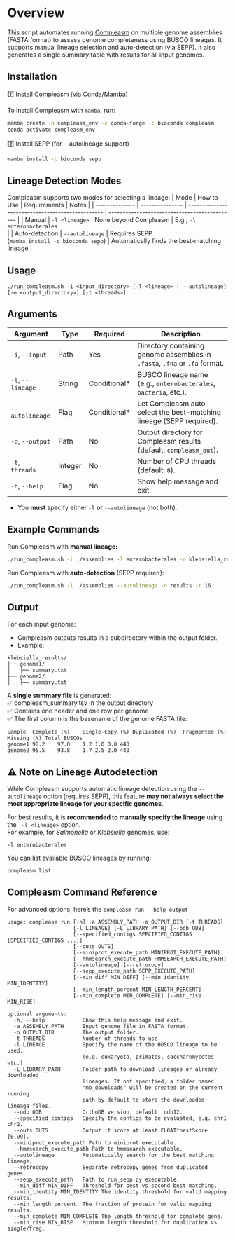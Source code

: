 # Overview

This script automates running [Compleasm](https://github.com/huangnengCSU/compleasm) on multiple genome assemblies (FASTA format) to assess genome completeness using BUSCO lineages. 
It supports manual lineage selection and auto-detection (via SEPP). It also generates a single summary table with results for all input genomes.

## Installation
1️⃣ Install Compleasm (via Conda/Mamba)

To install Compleasm with `mamba`, run:

```bash
mamba create -n compleasm_env -c conda-forge -c bioconda compleasm
conda activate compleasm_env
```

2️⃣ Install SEPP (for --autolineage support)
```bash
mamba install -c bioconda sepp
```
## Lineage Detection Modes

Compleasm supports two modes for selecting a lineage:
| Mode           | How to Use      | Requirements                                     | Notes                                         |
| -------------- | --------------- | ------------------------------------------------ | --------------------------------------------- |
| Manual         | `-l <lineage>`  | None beyond Compleasm                            | E.g., `-l enterobacterales`<br>                   |
| Auto-detection | `--autolineage` | Requires SEPP <br> (`mamba install -c bioconda sepp`) | Automatically finds the best-matching lineage |

## Usage

```./run_compleasm.sh -i <input_directory> [-l <lineage> | --autolineage] [-o <output_directory>] [-t <threads>]```

## Arguments
| Argument          | Type    | Required      | Description                                                          |
| ----------------- | ------- | ------------- | -------------------------------------------------------------------- |
| `-i`, `--input`   | Path    | Yes           | Directory containing genome assemblies in `.fasta`, `.fna` or `.fa` format.  |
| `-l`, `--lineage` | String  | Conditional\* | BUSCO lineage name (e.g., `enterobacterales`, `bacteria`, etc.).     |
| `--autolineage`   | Flag    | Conditional\* | Let Compleasm auto-select the best-matching lineage (SEPP required). |
| `-o`, `--output`  | Path    | No            | Output directory for Compleasm results (default: `compleasm_out`).   |
| `-t`, `--threads` | Integer | No            | Number of CPU threads (default: `8`).                                |
| `-h`, `--help`    | Flag    | No            | Show help message and exit.                                          |


* You **must** specify either  `-l` **or**  `--autolineage` (not both).
  
## Example Commands
Run Compleasm with **manual lineage:**
```bash
./run_compleasm.sh -i ./assemblies -l enterobacterales -o klebsiella_results -t 16
```
Run Compleasm with **auto-detection** (SEPP required):
```bash
./run_compleasm.sh -i ./assemblies --autolineage -o results -t 16
```
## Output

For each input genome:
- Compleasm outputs results in a subdirectory within the output folder.
-  Example:
```
klebsiella_results/
├── genome1/
│   ├── summary.txt
├── genome2/
│   ├── summary.txt
```
A **single summary file** is generated: <br>
✅ compleasm_summary.tsv in the output directory <br>
✅ Contains one header and one row per genome <br>
✅ The first column is the basename of the genome FASTA file:


```
Sample	Complete (%)	Single-Copy (%)	Duplicated (%)	Fragmented (%)	Missing (%)	Total BUSCOs
genome1	98.2	97.0	1.2	1.0	0.8	440
genome2	95.5	93.8	1.7	2.5	2.0	440

```

## ⚠️ Note on Lineage Autodetection

While Compleasm supports automatic lineage detection using the  ``` --autolineage ``` option (requires SEPP), this feature **may not always select the most appropriate lineage for your specific genomes**.<br>

For best results, it is **recommended to manually specify the lineage** using the  ``` -l <lineage>``` option. <br>
For example, for *Salmonella* or *Klebsiella* genomes, use:

```
-l enterobacterales
```
You can list available BUSCO lineages by running: <br>

```
compleasm list

```

## Compleasm Command Reference

For advanced options, here’s the ```compleasm run --help output```

````
usage: compleasm run [-h] -a ASSEMBLY_PATH -o OUTPUT_DIR [-t THREADS]
                     [-l LINEAGE] [-L LIBRARY_PATH] [--odb ODB]
                     [--specified_contigs SPECIFIED_CONTIGS [SPECIFIED_CONTIGS ...]]
                     [--outs OUTS]
                     [--miniprot_execute_path MINIPROT_EXECUTE_PATH]
                     [--hmmsearch_execute_path HMMSEARCH_EXECUTE_PATH]
                     [--autolineage] [--retrocopy]
                     [--sepp_execute_path SEPP_EXECUTE_PATH]
                     [--min_diff MIN_DIFF] [--min_identity MIN_IDENTITY]
                     [--min_length_percent MIN_LENGTH_PERCENT]
                     [--min_complete MIN_COMPLETE] [--min_rise MIN_RISE]

optional arguments:
  -h, --help            Show this help message and exit.
  -a ASSEMBLY_PATH      Input genome file in FASTA format.
  -o OUTPUT_DIR         The output folder.
  -t THREADS            Number of threads to use.
  -l LINEAGE            Specify the name of the BUSCO lineage to be used.
                        (e.g. eukaryota, primates, saccharomycetes etc.)
  -L LIBRARY_PATH       Folder path to download lineages or already downloaded
                        lineages. If not specified, a folder named
                        "mb_downloads" will be created on the current running
                        path by default to store the downloaded lineage files.
  --odb ODB             OrthoDB version, default: odb12.
  --specified_contigs   Specify the contigs to be evaluated, e.g. chr1 chr2.
  --outs OUTS           Output if score at least FLOAT*bestScore [0.99].
  --miniprot_execute_path Path to miniprot executable.
  --hmmsearch_execute_path Path to hmmsearch executable.
  --autolineage         Automatically search for the best matching lineage.
  --retrocopy           Separate retrocopy genes from duplicated genes.
  --sepp_execute_path   Path to run_sepp.py executable.
  --min_diff MIN_DIFF   Threshold for best vs second-best matching.
  --min_identity MIN_IDENTITY The identity threshold for valid mapping results.
  --min_length_percent  The fraction of protein for valid mapping results.
  --min_complete MIN_COMPLETE The length threshold for complete gene.
  --min_rise MIN_RISE   Minimum length threshold for duplication vs single/frag.

